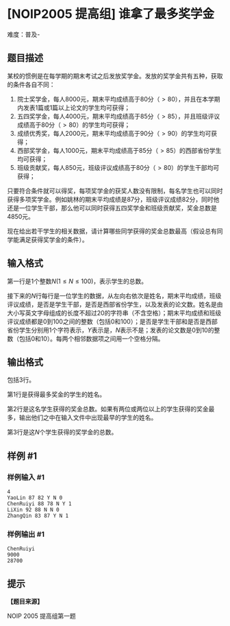 # [NOIP2005 提高组] 谁拿了最多奖学金
难度：普及-

## 题目描述

某校的惯例是在每学期的期末考试之后发放奖学金。发放的奖学金共有五种，获取的条件各自不同：

1. 院士奖学金，每人$8000$元，期末平均成绩高于$80$分（$>80$），并且在本学期内发表$1$篇或$1$篇以上论文的学生均可获得；
2. 五四奖学金，每人$4000$元，期末平均成绩高于$85$分（$>85$），并且班级评议成绩高于$80$分（$>80$）的学生均可获得；
3. 成绩优秀奖，每人$2000$元，期末平均成绩高于$90$分（$>90$）的学生均可获得；
4. 西部奖学金，每人$1000$元，期末平均成绩高于$85$分（$>85$）的西部省份学生均可获得；
5. 班级贡献奖，每人$850$元，班级评议成绩高于$80$分（$>80$）的学生干部均可获得；

只要符合条件就可以得奖，每项奖学金的获奖人数没有限制，每名学生也可以同时获得多项奖学金。例如姚林的期末平均成绩是$87$分，班级评议成绩$82$分，同时他还是一位学生干部，那么他可以同时获得五四奖学金和班级贡献奖，奖金总数是$4850$元。

现在给出若干学生的相关数据，请计算哪些同学获得的奖金总数最高（假设总有同学能满足获得奖学金的条件）。

## 输入格式

第一行是$1$个整数$N(1 \le  N \le  100)$，表示学生的总数。

接下来的$N$行每行是一位学生的数据，从左向右依次是姓名，期末平均成绩，班级评议成绩，是否是学生干部，是否是西部省份学生，以及发表的论文数。姓名是由大小写英文字母组成的长度不超过$20$的字符串（不含空格）；期末平均成绩和班级评议成绩都是$0$到$100$之间的整数（包括$0$和$100$）；是否是学生干部和是否是西部省份学生分别用$1$个字符表示，$Y$表示是，$N$表示不是；发表的论文数是$0$到$10$的整数（包括$0$和$10$）。每两个相邻数据项之间用一个空格分隔。

## 输出格式

包括$3$行。

第$1$行是获得最多奖金的学生的姓名。

第$2$行是这名学生获得的奖金总数。如果有两位或两位以上的学生获得的奖金最多，输出他们之中在输入文件中出现最早的学生的姓名。

第$3$行是这$N$个学生获得的奖学金的总数。

## 样例 #1

### 样例输入 #1

```
4
YaoLin 87 82 Y N 0
ChenRuiyi 88 78 N Y 1
LiXin 92 88 N N 0
ZhangQin 83 87 Y N 1
```

### 样例输出 #1

```
ChenRuiyi
9000
28700
```

## 提示

**【题目来源】**

NOIP 2005 提高组第一题